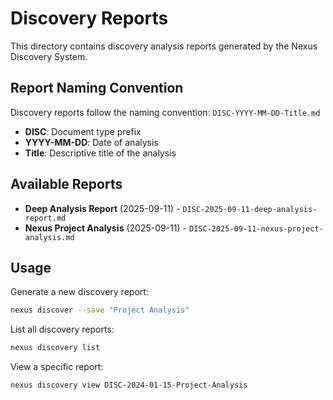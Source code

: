 # Discovery Reports

This directory contains discovery analysis reports generated by the Nexus Discovery System.

## Report Naming Convention

Discovery reports follow the naming convention: `DISC-YYYY-MM-DD-Title.md`

- **DISC**: Document type prefix
- **YYYY-MM-DD**: Date of analysis
- **Title**: Descriptive title of the analysis

## Available Reports

- **Deep Analysis Report** (2025-09-11) - `DISC-2025-09-11-deep-analysis-report.md`
- **Nexus Project Analysis** (2025-09-11) - `DISC-2025-09-11-nexus-project-analysis.md`

## Usage

Generate a new discovery report:
```bash
nexus discover --save "Project Analysis"
```

List all discovery reports:
```bash
nexus discovery list
```

View a specific report:
```bash
nexus discovery view DISC-2024-01-15-Project-Analysis
```